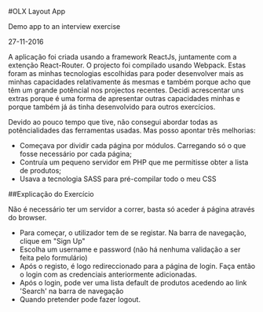 #OLX Layout App

Demo app to an interview exercise

27-11-2016

A aplicação foi criada usando a framework ReactJs, juntamente com a extenção React-Router. O projecto foi compilado usando Webpack.
Estas foram as minhas tecnologias escolhidas para poder desenvolver mais as minhas capacidades relativamente ás mesmas e também porque acho que
têm um grande potêncial nos projectos recentes. Decidi acrescentar uns extras porque é uma forma de apresentar outras capacidades minhas e porque
também já ás tinha desenvolvido para outros exercícios.

Devido ao pouco tempo que tive, não consegui abordar todas as potêncialidades das ferramentas usadas. Mas posso apontar três melhorias:
- Começava por dividir cada página por módulos. Carregando só o que fosse necessário por cada página;
- Contruía um pequeno servidor em PHP que me permitisse obter a lista de produtos;
- Usava a tecnologia SASS para pré-compilar todo o meu CSS


##Explicação do Exercício

Não é necessário ter um servidor a correr, basta só aceder á página através do browser.
- Para começar, o utilizador tem de se registar. Na barra de navegação, clique em "Sign Up"
- Escolha um username e password (não há nenhuma validação a ser feita pelo formulário)
- Após o registo, é logo redireccionado para a página de login. Faça então o login com as credenciais anteriormente adicionadas.
- Após o login, pode ver uma lista default de produtos acedendo ao link 'Search' na barra de navegação
- Quando pretender pode fazer logout.
